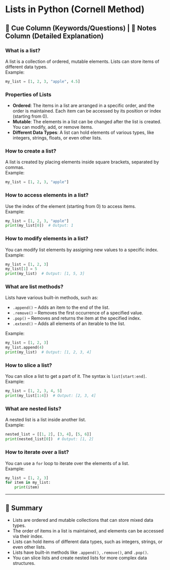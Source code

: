 # Lists in Python (Cornell Method)

## 📌 Cue Column (Keywords/Questions) | 📌 Notes Column (Detailed Explanation)

### What is a list?
A list is a collection of ordered, mutable elements. Lists can store items of different data types.  
Example:  
```python
my_list = [1, 2, 3, "apple", 4.5]
```

### Properties of Lists
- **Ordered**: The items in a list are arranged in a specific order, and the order is maintained. Each item can be accessed by its position or index (starting from 0).
- **Mutable**: The elements in a list can be changed after the list is created. You can modify, add, or remove items.
- **Different Data Types**: A list can hold elements of various types, like integers, strings, floats, or even other lists. 

### How to create a list?
A list is created by placing elements inside square brackets, separated by commas.  
Example:  
```python
my_list = [1, 2, 3, "apple"]
```

### How to access elements in a list?
Use the index of the element (starting from 0) to access items.  
Example:  
```python
my_list = [1, 2, 3, "apple"]
print(my_list[0])  # Output: 1
```

### How to modify elements in a list?
You can modify list elements by assigning new values to a specific index.  
Example:  
```python
my_list = [1, 2, 3]
my_list[1] = 5
print(my_list)  # Output: [1, 5, 3]
```

### What are list methods?
Lists have various built-in methods, such as:
- `.append()` – Adds an item to the end of the list.
- `.remove()` – Removes the first occurrence of a specified value.
- `.pop()` – Removes and returns the item at the specified index.
- `.extend()` – Adds all elements of an iterable to the list.

Example:  
```python
my_list = [1, 2, 3]
my_list.append(4)
print(my_list)  # Output: [1, 2, 3, 4]
```

### How to slice a list?
You can slice a list to get a part of it. The syntax is `list[start:end]`.  
Example:  
```python
my_list = [1, 2, 3, 4, 5]
print(my_list[1:4])  # Output: [2, 3, 4]
```

### What are nested lists?
A nested list is a list inside another list.  
Example:  
```python
nested_list = [[1, 2], [3, 4], [5, 6]]
print(nested_list[0])  # Output: [1, 2]
```

### How to iterate over a list?
You can use a `for` loop to iterate over the elements of a list.  
Example:  
```python
my_list = [1, 2, 3]
for item in my_list:
    print(item)
```

---

## 📌 Summary
- Lists are ordered and mutable collections that can store mixed data types.
- The order of items in a list is maintained, and elements can be accessed via their index.
- Lists can hold items of different data types, such as integers, strings, or even other lists.
- Lists have built-in methods like `.append()`, `.remove()`, and `.pop()`.
- You can slice lists and create nested lists for more complex data structures.
